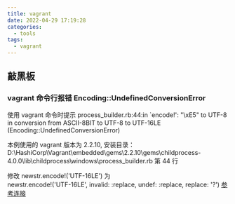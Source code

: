 ```yaml
---
title: vagrant
date: 2022-04-29 17:19:28
categories:
  - tools
tags:
  - vagrant
---
```


## 敲黑板

### vagrant 命令行报错 Encoding::UndefinedConversionError

使用 vagrant 命令时提示 process_builder.rb:44:in `encode!': "\\xE5" to UTF-8 in conversion from ASCII-8BIT to UTF-8 to UTF-16LE (Encoding::UndefinedConversionError)

本例使用的 vagrant 版本为 2.2.10, 安装目录：<br/> D:\HashiCorp\Vagrant\embedded\gems\2.2.10\gems\childprocess-4.0.0\lib\childprocess\windows\process_builder.rb 第 44 行

修改 newstr.encode!('UTF-16LE') 为 <br/> newstr.encode!('UTF-16LE', invalid: :replace, undef: :replace, replace: '?') [参考连接](https://blog.csdn.net/qq_41606390/article/details/122854431)
